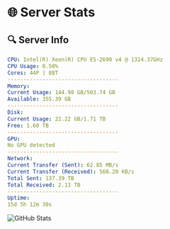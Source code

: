 # 🌐 Server Stats
## 🔍 Server Info
```yaml
CPU: Intel(R) Xeon(R) CPU E5-2699 v4 @ 1324.37GHz
CPU Usage: 0.50%
Cores: 44P | 88T
-----------------------------------
Memory:
Current Usage: 144.98 GB/503.74 GB
Available: 355.39 GB
-----------------------------------
Disk:
Current Usage: 22.22 GB/1.71 TB
Free: 1.60 TB
-----------------------------------
GPU:
No GPU detected
-----------------------------------
Network:
Current Transfer (Sent): 62.85 MB/s
Current Transfer (Received): 568.20 KB/s
Total Sent: 137.39 TB
Total Received: 2.13 TB
-----------------------------------
Uptime:
15d 5h 12m 30s
```
![GitHub Stats](https://img.shields.io/badge/Updated-2025-02-23_03:55:48-blue)